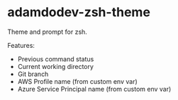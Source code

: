 # adamdodev-zsh-theme

Theme and prompt for zsh.

Features:
- Previous command status
- Current working directory
- Git branch
- AWS Profile name (from custom env var)
- Azure Service Principal name (from custom env var)

